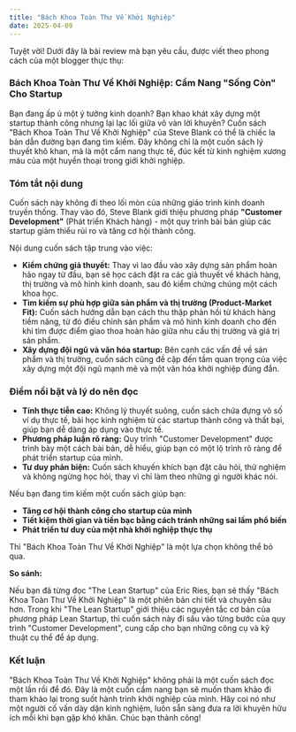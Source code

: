 ```yaml
---
title: "Bách Khoa Toàn Thư Về Khởi Nghiệp"
date: 2025-04-09
---
```


Tuyệt vời! Dưới đây là bài review mà bạn yêu cầu, được viết theo phong cách của một blogger thực thụ:

### **Bách Khoa Toàn Thư Về Khởi Nghiệp: Cẩm Nang "Sống Còn" Cho Startup**

Bạn đang ấp ủ một ý tưởng kinh doanh? Bạn khao khát xây dựng một startup thành công nhưng lại lạc lối giữa vô vàn lời khuyên? Cuốn sách "Bách Khoa Toàn Thư Về Khởi Nghiệp" của Steve Blank có thể là chiếc la bàn dẫn đường bạn đang tìm kiếm. Đây không chỉ là một cuốn sách lý thuyết khô khan, mà là một cẩm nang thực tế, đúc kết từ kinh nghiệm xương máu của một huyền thoại trong giới khởi nghiệp.

### **Tóm tắt nội dung**

Cuốn sách này không đi theo lối mòn của những giáo trình kinh doanh truyền thống. Thay vào đó, Steve Blank giới thiệu phương pháp **"Customer Development"** (Phát triển Khách hàng) - một quy trình bài bản giúp các startup giảm thiểu rủi ro và tăng cơ hội thành công.

Nội dung cuốn sách tập trung vào việc:

*   **Kiểm chứng giả thuyết:** Thay vì lao đầu vào xây dựng sản phẩm hoàn hảo ngay từ đầu, bạn sẽ học cách đặt ra các giả thuyết về khách hàng, thị trường và mô hình kinh doanh, sau đó kiểm chứng chúng một cách khoa học.
*   **Tìm kiếm sự phù hợp giữa sản phẩm và thị trường (Product-Market Fit):** Cuốn sách hướng dẫn bạn cách thu thập phản hồi từ khách hàng tiềm năng, từ đó điều chỉnh sản phẩm và mô hình kinh doanh cho đến khi tìm được điểm giao thoa hoàn hảo giữa nhu cầu thị trường và giá trị sản phẩm.
*   **Xây dựng đội ngũ và văn hóa startup:** Bên cạnh các vấn đề về sản phẩm và thị trường, cuốn sách cũng đề cập đến tầm quan trọng của việc xây dựng một đội ngũ mạnh mẽ và một văn hóa khởi nghiệp đúng đắn.

### **Điểm nổi bật và lý do nên đọc**

*   **Tính thực tiễn cao:** Không lý thuyết suông, cuốn sách chứa đựng vô số ví dụ thực tế, bài học kinh nghiệm từ các startup thành công và thất bại, giúp bạn dễ dàng áp dụng vào thực tế.
*   **Phương pháp luận rõ ràng:** Quy trình "Customer Development" được trình bày một cách bài bản, dễ hiểu, giúp bạn có một lộ trình rõ ràng để phát triển startup của mình.
*   **Tư duy phản biện:** Cuốn sách khuyến khích bạn đặt câu hỏi, thử nghiệm và không ngừng học hỏi, thay vì chỉ làm theo những gì người khác nói.

Nếu bạn đang tìm kiếm một cuốn sách giúp bạn:

*   **Tăng cơ hội thành công cho startup của mình**
*   **Tiết kiệm thời gian và tiền bạc bằng cách tránh những sai lầm phổ biến**
*   **Phát triển tư duy của một nhà khởi nghiệp thực thụ**

Thì "Bách Khoa Toàn Thư Về Khởi Nghiệp" là một lựa chọn không thể bỏ qua.

**So sánh:**

Nếu bạn đã từng đọc "The Lean Startup" của Eric Ries, bạn sẽ thấy "Bách Khoa Toàn Thư Về Khởi Nghiệp" là một phiên bản chi tiết và chuyên sâu hơn. Trong khi "The Lean Startup" giới thiệu các nguyên tắc cơ bản của phương pháp Lean Startup, thì cuốn sách này đi sâu vào từng bước của quy trình "Customer Development", cung cấp cho bạn những công cụ và kỹ thuật cụ thể để áp dụng.

### **Kết luận**

"Bách Khoa Toàn Thư Về Khởi Nghiệp" không phải là một cuốn sách đọc một lần rồi để đó. Đây là một cuốn cẩm nang bạn sẽ muốn tham khảo đi tham khảo lại trong suốt hành trình khởi nghiệp của mình. Hãy coi nó như một người cố vấn dày dặn kinh nghiệm, luôn sẵn sàng đưa ra lời khuyên hữu ích mỗi khi bạn gặp khó khăn. Chúc bạn thành công!
